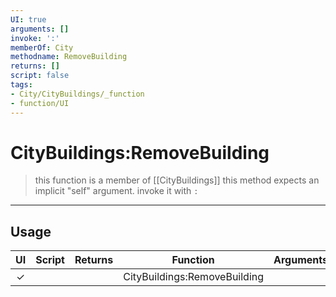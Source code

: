```yaml
---
UI: true
arguments: []
invoke: ':'
memberOf: City
methodname: RemoveBuilding
returns: []
script: false
tags:
- City/CityBuildings/_function
- function/UI
---
```

# CityBuildings:RemoveBuilding
> this function is a member of [[CityBuildings]]
> this method expects an implicit "self" argument. invoke it with `:`
-----
## Usage
|  UI | Script | Returns | Function | Arguments |
|:---:|:------:|-------:|:--------:|:---------|
|✓| ||CityBuildings:RemoveBuilding||
